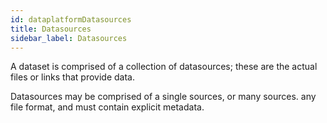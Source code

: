 ```yaml
---
id: dataplatformDatasources
title: Datasources
sidebar_label: Datasources
---
```

A dataset is comprised of a collection of datasources; these are the actual files or links that provide data.

Datasources may be comprised of a single sources, or many sources. any file format, and must contain explicit metadata.


